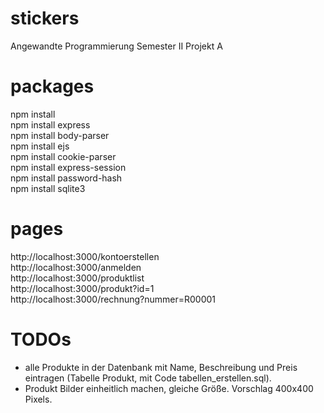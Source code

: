 # stickers
Angewandte Programmierung Semester II Projekt A

# packages
npm install  
npm install express  
npm install body-parser  
npm install ejs  
npm install cookie-parser  
npm install express-session  
npm install password-hash  
npm install sqlite3  

# pages
http://localhost:3000/kontoerstellen  
http://localhost:3000/anmelden  
http://localhost:3000/produktlist  
http://localhost:3000/produkt?id=1  
http://localhost:3000/rechnung?nummer=R00001  

# TODOs
- alle Produkte in der Datenbank mit Name, Beschreibung und Preis eintragen (Tabelle Produkt, mit Code tabellen_erstellen.sql).  
- Produkt Bilder einheitlich machen, gleiche Größe. Vorschlag 400x400 Pixels.  

